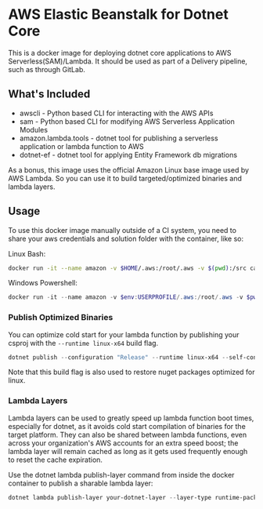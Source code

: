 # AWS Elastic Beanstalk for Dotnet Core

This is a docker image for deploying dotnet core applications to AWS Serverless(SAM)/Lambda. It should be used as part of a Delivery pipeline, such as through GitLab.

## What's Included

* awscli - Python based CLI for interacting with the AWS APIs
* sam - Python based CLI for modifying AWS Serverless Application Modules
* amazon.lambda.tools - dotnet tool for publishing a serverless application or lambda function to AWS
* dotnet-ef - dotnet tool for applying Entity Framework db migrations

As a bonus, this image uses the official Amazon Linux base image used by AWS Lambda. So you can use it to build targeted/optimized binaries and lambda layers.

## Usage

To use this docker image manually outside of a CI system, you need to share your aws credentials and solution folder with the container, like so:

Linux Bash:

```bash
docker run -it --name amazon -v $HOME/.aws:/root/.aws -v $(pwd):/src carlin/aws-serverless-dotnet-deploy bash
```

Windows Powershell:

```powershell
docker run -it --name amazon -v $env:USERPROFILE/.aws:/root/.aws -v $pwd:/src carlin/aws-serverless-dotnet-deploy bash
```

### Publish Optimized Binaries

You can optimize cold start for your lambda function by publishing your csproj with the `--runtime linux-x64` build flag.

```powershell
dotnet publish --configuration "Release" --runtime linux-x64 --self-contained false
```

Note that this build flag is also used to restore nuget packages optimized for linux.

### Lambda Layers

Lambda layers can be used to greatly speed up lambda function boot times, especially for dotnet, as it avoids cold start compilation of binaries for the target platform. They can also be shared between lambda functions, even across your organization's AWS accounts for an extra speed boost; the lambda layer will remain cached as long as it gets used frequently enough to reset the cache expiration.

Use the dotnet lambda publish-layer command from inside the docker container to publish a sharable lambda layer:

```powershell
dotnet lambda publish-layer your-dotnet-layer --layer-type runtime-package-store --s3-bucket arn:aws:s3:::your-bucket --enable-package-optimization true
```
